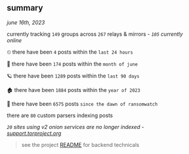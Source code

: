 
## summary
_june 16th, 2023_

currently tracking `149` groups across `267` relays & mirrors - _`105` currently online_

⏲ there have been `4` posts within the `last 24 hours`

🦈 there have been `174` posts within the `month of june`

🪐 there have been `1289` posts within the `last 90 days`

🏚 there have been `1884` posts within the `year of 2023`

🦕 there have been `6575` posts `since the dawn of ransomwatch`

there are `80` custom parsers indexing posts

_`20` sites using v2 onion services are no longer indexed - [support.torproject.org](https://support.torproject.org/onionservices/v2-deprecation/)_

> see the project [README](https://github.com/joshhighet/ransomwatch#ransomwatch--) for backend technicals
